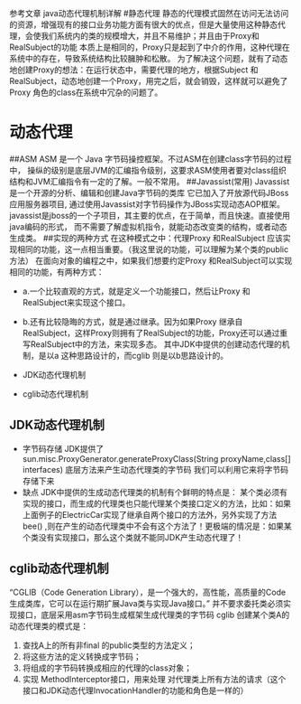参考文章 java动态代理机制详解
#静态代理
静态的代理模式固然在访问无法访问的资源，增强现有的接口业务功能方面有很大的优点，但是大量使用这种静态代理，会使我们系统内的类的规模增大，并且不易维护；并且由于Proxy和RealSubject的功能 本质上是相同的，Proxy只是起到了中介的作用，这种代理在系统中的存在，导致系统结构比较臃肿和松散。
为了解决这个问题，就有了动态地创建Proxy的想法：在运行状态中，需要代理的地方，根据Subject 和RealSubject，动态地创建一个Proxy，用完之后，就会销毁，这样就可以避免了Proxy 角色的class在系统中冗杂的问题了。
# 动态代理
##ASM
ASM 是一个 Java 字节码操控框架。不过ASM在创建class字节码的过程中，
操纵的级别是底层JVM的汇编指令级别，这要求ASM使用者要对class组织
结构和JVM汇编指令有一定的了解。一般不常用。
##Javassist(常用)
Javassist是一个开源的分析、编辑和创建Java字节码的类库
它已加入了开放源代码JBoss 应用服务器项目,
通过使用Javassist对字节码操作为JBoss实现动态AOP框架。
javassist是jboss的一个子项目，其主要的优点，在于简单，而且快速。直接使用java编码的形式，
而不需要了解虚拟机指令，就能动态改变类的结构，或者动态生成类。
##实现的两种方式
在这种模式之中：代理Proxy 和RealSubject 应该实现相同的功能，这一点相当重要。（我这里说的功能，可以理解为某个类的public方法）
在面向对象的编程之中，如果我们想要约定Proxy 和RealSubject可以实现相同的功能，有两种方式：
- a.一个比较直观的方式，就是定义一个功能接口，然后让Proxy 和RealSubject来实现这个接口。
- b.还有比较隐晦的方式，就是通过继承。因为如果Proxy 继承自RealSubject，这样Proxy则拥有了RealSubject的功能，Proxy还可以通过重写RealSubject中的方法，来实现多态。
其中JDK中提供的创建动态代理的机制，是以a 这种思路设计的，而cglib 则是以b思路设计的。

- JDK动态代理机制
- cglib动态代理机制

## JDK动态代理机制
* 字节码存储
JDK提供了sun.misc.ProxyGenerator.generateProxyClass(String proxyName,class[] interfaces) 底层方法来产生动态代理类的字节码
我们可以利用它来将字节码存储下来
* 缺点
 JDK中提供的生成动态代理类的机制有个鲜明的特点是： 某个类必须有实现的接口，而生成的代理类也只能代理某个类接口定义的方法，比如：如果上面例子的ElectricCar实现了继承自两个接口的方法外，另外实现了方法bee() ,则在产生的动态代理类中不会有这个方法了！更极端的情况是：如果某个类没有实现接口，那么这个类就不能同JDK产生动态代理了！
## cglib动态代理机制
 “CGLIB（Code Generation Library），是一个强大的，高性能，高质量的Code生成类库，它可以在运行期扩展Java类与实现Java接口。”
 并不要求委托类必须实现接口，底层采用asm字节码生成框架生成代理类的字节码
 cglib 创建某个类A的动态代理类的模式是：
 1.   查找A上的所有非final 的public类型的方法定义；
 2.   将这些方法的定义转换成字节码；
 3.   将组成的字节码转换成相应的代理的class对象；
 4.   实现 MethodInterceptor接口，用来处理 对代理类上所有方法的请求（这个接口和JDK动态代理InvocationHandler的功能和角色是一样的）


